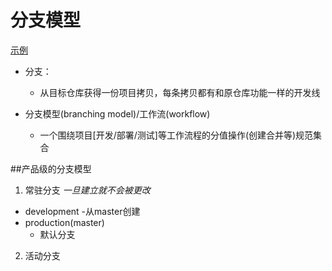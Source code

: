# 分支模型

[示例](http://mooc.study.163.com/learn/NEU-1000054002?tid=1000102002#/learn/content?type=detail&id=1000309188)

- 分支：
    - 从目标仓库获得一份项目拷贝，每条拷贝都有和原仓库功能一样的开发线

- 分支模型(branching model)/工作流(workflow)
    - 一个围绕项目[开发/部署/测试]等工作流程的分值操作(创建合并等)规范集合


##产品级的分支模型

1. 常驻分支 *一旦建立就不会被更改*
  - development
      -从master创建
  - production(master)
      - 默认分支





2. 活动分支